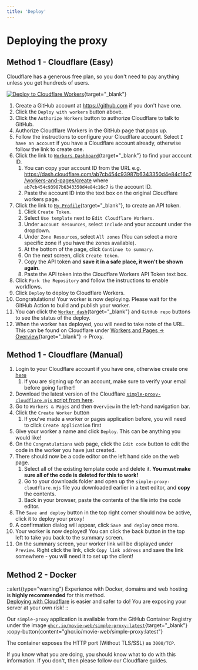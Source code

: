 ```yaml
---
title: 'Deploy'
---
```


# Deploying the proxy

## Method 1 - Cloudflare (Easy)

Cloudflare has a generous free plan, so you don't need to pay anything unless you get hundreds of users.

[![Deploy to Cloudflare Workers](https://deploy.workers.cloudflare.com/button)](https://deploy.workers.cloudflare.com/?url=https://github.com/movie-web/simple-proxy){target="\_blank"}

1. Create a GitHub account at https://github.com if you don't have one.
1. Click the `Deploy with workers` button above.
1. Click the `Authorize Workers` button to authorize Cloudflare to talk to GitHub.
1. Authorize Cloudflare Workers in the GitHub page that pops up.
1. Follow the instructions to configure your Cloudflare account. Select `I have an account` if you have a Cloudflare account already, otherwise follow the link to create one.
1. Click the link to [`Workers Dashboard`](https://dash.cloudflare.com/sign-up?to=/:account/workers-and-pages){target="\_blank"} to find your account ID.
   1. You can copy your account ID from the URL e.g. https://dash.cloudflare.com/ab7cb454c93987b6343350d4e84c16c7/workers-and-pages/create where `ab7cb454c93987b6343350d4e84c16c7` is the account ID.
   1. Paste the account ID into the text box on the original Cloudflare workers page.
1. Click the link to [`My Profile`](https://dash.cloudflare.com/profile/api-tokens){target="\_blank"}, to create an API token.
   1. Click `Create Token`.
   1. Select `Use template` next to `Edit Cloudflare Workers`.
   1. Under `Account Resources`, select `Include` and your account under the dropdown.
   1. Under `Zone Resources`, select `All zones` (You can select a more specific zone if you have the zones available).
   1. At the bottom of the page, click `Continue to summary`.
   1. On the next screen, click `Create token`.
   1. Copy the API token and **save it in a safe place, it won't be shown again**.
   1. Paste the API token into the Cloudflare Workers API Token text box.
1. Click `Fork the Repository` and follow the instructions to enable workflows.
1. Click `Deploy` to deploy to Cloudflare Workers.
1. Congratulations! Your worker is now deploying. Please wait for the GitHub Action to build and publish your worker.
1. You can click the [`Worker dash`](https://dash.cloudflare.com/sign-up?to=/:account/workers-and-pages){target="\_blank"} and `GitHub repo` buttons to see the status of the deploy.
1. When the worker has deployed, you will need to take note of the URL. This can be found on Cloudflare under [Workers and Pages -> Overview](https://dash.cloudflare.com/sign-up?to=/:account/workers-and-pages){target="\_blank"} -> Proxy.

## Method 1 - Cloudflare (Manual)

1. Login to your Cloudflare account if you have one, otherwise create one [here](https://dash.cloudflare.com/sign-up?to=/:account/workers-and-pages)
   1. If you are signing up for an account, make sure to verify your email before going further!
1. Download the latest version of the Cloudflare [`simple-proxy-cloudflare.mjs` script from here](https://github.com/movie-web/simple-proxy/releases/latest/download/simple-proxy-cloudflare.mjs).
1. Go to `Workers & Pages` and then `Overview` in the left-hand navigation bar.
1. Click the `Create Worker` button
   1. If you've made a worker or pages application before, you will need to click `Create Application` first
1. Give your worker a name and click `Deploy`. This can be anything you would like!
1. On the `Congratulations` web page, click the `Edit code` button to edit the code in the worker you have just created.
1. There should now be a code editor on the left hand side on the web page.
   1. Select all of the existing template code and delete it. **You must make sure all of the code is deleted for this to work!**
   1. Go to your downloads folder and open up the `simple-proxy-cloudflare.mjs` file you downloaded earlier in a text editor, and **copy** the contents.
   1. Back in your browser, paste the contents of the file into the code editor.
1. The `Save and deploy` button in the top right corner should now be active, click it to deploy your proxy!
1. A confirmation dialog will appear, click `Save and deploy` once more.
1. Your worker is now deployed! You can click the back button in the top left to take you back to the summary screen.
1. On the summary screen, your worker link will be displayed under `Preview`. Right click the link, click `Copy link address` and save the link somewhere - you will need it to set up the client!

## Method 2 - Docker

::alert{type="warning"}
Experience with Docker, domains and web hosting is **highly recommended** for this method. <br />
[Deploying with Cloudflare](#method-1-cloudflare-easy) is easier and safer to do! You are exposing your server at your own risk!
::

Our `simple-proxy` application is available from the GitHub Container Registry under the image [`ghcr.io/movie-web/simple-proxy:latest`](https://ghcr.io/movie-web/simple-proxy:latest){target="\_blank"} :copy-button{content="ghcr.io/movie-web/simple-proxy:latest"}

The container exposes the HTTP port (Without TLS/SSL) as `3000/TCP`.

If you know what you are doing, you should know what to do with this information. If you don't, then please follow our Cloudflare guides.
